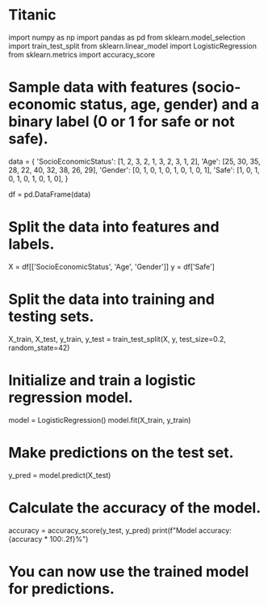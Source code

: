 # Titanic
import numpy as np
import pandas as pd
from sklearn.model_selection import train_test_split
from sklearn.linear_model import LogisticRegression
from sklearn.metrics import accuracy_score

# Sample data with features (socio-economic status, age, gender) and a binary label (0 or 1 for safe or not safe).
data = {
    'SocioEconomicStatus': [1, 2, 3, 2, 1, 3, 2, 3, 1, 2],
    'Age': [25, 30, 35, 28, 22, 40, 32, 38, 26, 29],
    'Gender': [0, 1, 0, 1, 0, 1, 0, 1, 0, 1],
    'Safe': [1, 0, 1, 0, 1, 0, 1, 0, 1, 0],
}

df = pd.DataFrame(data)

# Split the data into features and labels.
X = df[['SocioEconomicStatus', 'Age', 'Gender']]
y = df['Safe']

# Split the data into training and testing sets.
X_train, X_test, y_train, y_test = train_test_split(X, y, test_size=0.2, random_state=42)

# Initialize and train a logistic regression model.
model = LogisticRegression()
model.fit(X_train, y_train)

# Make predictions on the test set.
y_pred = model.predict(X_test)

# Calculate the accuracy of the model.
accuracy = accuracy_score(y_test, y_pred)
print(f"Model accuracy: {accuracy * 100:.2f}%")

# You can now use the trained model for predictions.
